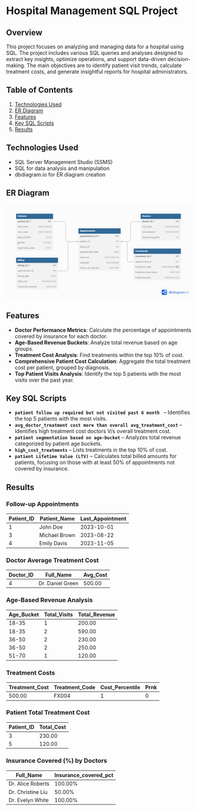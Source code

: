 # Hospital Management SQL Project

## Overview
This project focuses on analyzing and managing data for a hospital using SQL. The project includes various SQL queries and analyses designed to extract key insights, optimize operations, and support data-driven decision-making. The main objectives are to identify patient visit trends, calculate treatment costs, and generate insightful reports for hospital administrators.

## Table of Contents
1. [Technologies Used](#technologies-used)
2. [ER Diagram](#er-diagram)
3. [Features](#features)
4. [Key SQL Scripts](#key-sql-scripts)
5. [Results](#results)

## Technologies Used
- SQL Server Management Studio (SSMS)
- SQL for data analysis and manipulation
- dbdiagram.io for ER diagram creation

## ER Diagram
![ER Diagram](https://github.com/Manthan-Mistry/Health-Care-SQL-Case-Study/blob/main/Healthcare%20ERD.png)

## Features
- **Doctor Performance Metrics**: Calculate the percentage of appointments covered by insurance for each doctor.
- **Age-Based Revenue Buckets**: Analyze total revenue based on age groups.
- **Treatment Cost Analysis**: Find treatments within the top 10% of cost.
- **Comprehensive Patient Cost Calculation**: Aggregate the total treatment cost per patient, grouped by diagnosis.
- **Top Patient Visits Analysis**: Identify the top 5 patients with the most visits over the past year.

## Key SQL Scripts
- **`patient follow up required but not visited past 6 month `** – Identifies the top 5 patients with the most visits.
- **`avg_doctor_treatment cost more than overall avg_treatment_cost`** – Identifies high treatment cost doctors V/s overall treatment cost.
- **`patient segmentation based on age-bucket`** – Analyzes total revenue categorized by patient age buckets.
- **`high_cost_treatments`** – Lists treatments in the top 10% of cost.
- **`patient Lifetime Value (LTV)`** – Calculates total billed amounts for patients, focusing on those with at least 50% of appointments not covered by insurance.
 

## Results
### Follow-up Appointments

| Patient_ID | Patient_Name     | Last_Appointment |
|------------|------------------|-------------------|
| 1          | John Doe         | 2023-10-01        |
| 3          | Michael Brown    | 2023-08-22        |
| 4          | Emily Davis      | 2023-11-05        |

### Doctor Average Treatment Cost

| Doctor_ID | Full_Name         | Avg_Cost |
|-----------|-------------------|----------|
| 4         | Dr. Daniel Green  | 500.00   |


### Age-Based Revenue Analysis

| Age_Bucket | Total_Visits | Total_Revenue |
|------------|--------------|---------------|
| 18-35      | 1            | 200.00        |
| 18-35      | 2            | 590.00        |
| 36-50      | 2            | 230.00        |
| 36-50      | 2            | 250.00        |
| 51-70      | 1            | 120.00        |


### Treatment Costs

| Treatment_Cost | Treatment_Code | Cost_Percentile | Prnk |
|----------------|----------------|-----------------|------|
| 500.00         | FX004          | 1               | 0    |


### Patient Total Treatment Cost

| Patient_ID | Total_Cost |
|------------|------------|
| 3          | 230.00     |
| 5          | 120.00     |

### Insurance Covered (%) by Doctors

| Full_Name          | Insurance_covered_pct |
|--------------------|-----------------------|
| Dr. Alice Roberts  | 100.00%               |
| Dr. Christine Liu  | 50.00%                |
| Dr. Evelyn White   | 100.00%               |




